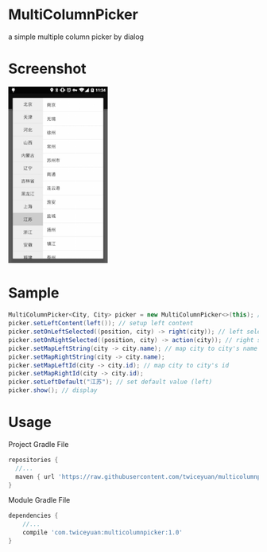 # MultiColumnPicker
a simple multiple column picker by dialog

Screenshot
===

<img src="Screenshot.png" alt="Screenshot" style="width: 200px;"/>

Sample
===

```Java
MultiColumnPicker<City, City> picker = new MultiColumnPicker<>(this); // instantiation
picker.setLeftContent(left()); // setup left content
picker.setOnLeftSelected((position, city) -> right(city)); // left selected listener
picker.setOnRightSelected((position, city) -> action(city)); // right selected listener
picker.setMapLeftString(city -> city.name); // map city to city's name
picker.setMapRightString(city -> city.name);
picker.setMapLeftId(city -> city.id); // map city to city's id
picker.setMapRightId(city -> city.id);
picker.setLeftDefault("江苏"); // set default value (left)
picker.show(); // display
```

Usage
===

Project Gradle File

```Groovy
repositories {
  //...
  maven { url 'https://raw.githubusercontent.com/twiceyuan/multicolumnpicker/master/repository' }
}
```

Module Gradle File

```Groovy
dependencies {
    //...
    compile 'com.twiceyuan:multicolumnpicker:1.0'
}
```
